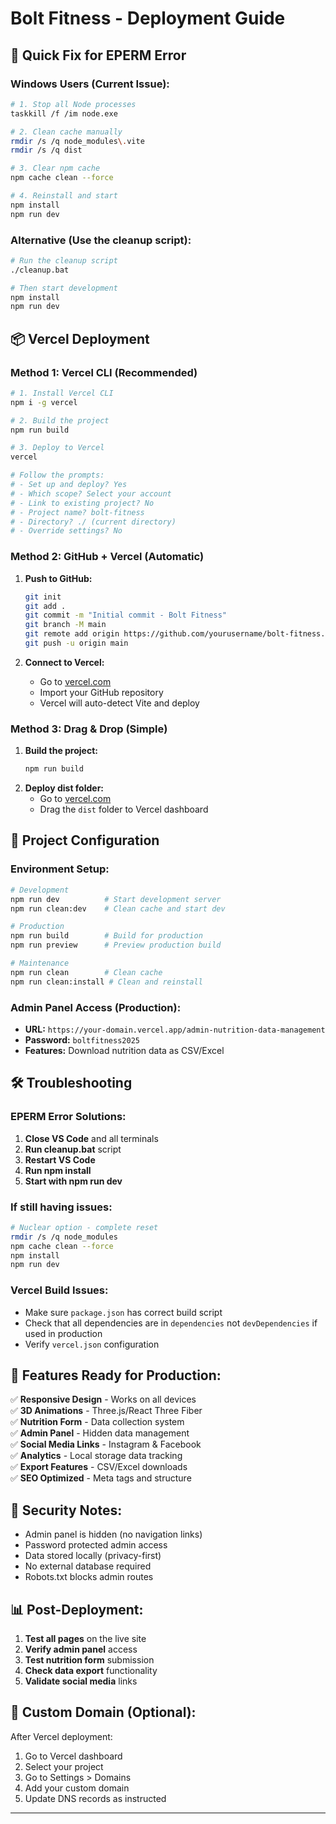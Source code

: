 # Bolt Fitness - Deployment Guide

## 🚀 Quick Fix for EPERM Error

### Windows Users (Current Issue):
```bash
# 1. Stop all Node processes
taskkill /f /im node.exe

# 2. Clean cache manually
rmdir /s /q node_modules\.vite
rmdir /s /q dist

# 3. Clear npm cache
npm cache clean --force

# 4. Reinstall and start
npm install
npm run dev
```

### Alternative (Use the cleanup script):
```bash
# Run the cleanup script
./cleanup.bat

# Then start development
npm install
npm run dev
```

## 📦 Vercel Deployment

### Method 1: Vercel CLI (Recommended)
```bash
# 1. Install Vercel CLI
npm i -g vercel

# 2. Build the project
npm run build

# 3. Deploy to Vercel
vercel

# Follow the prompts:
# - Set up and deploy? Yes
# - Which scope? Select your account
# - Link to existing project? No
# - Project name? bolt-fitness
# - Directory? ./ (current directory)
# - Override settings? No
```

### Method 2: GitHub + Vercel (Automatic)
1. **Push to GitHub:**
   ```bash
   git init
   git add .
   git commit -m "Initial commit - Bolt Fitness"
   git branch -M main
   git remote add origin https://github.com/yourusername/bolt-fitness.git
   git push -u origin main
   ```

2. **Connect to Vercel:**
   - Go to [vercel.com](https://vercel.com)
   - Import your GitHub repository
   - Vercel will auto-detect Vite and deploy

### Method 3: Drag & Drop (Simple)
1. **Build the project:**
   ```bash
   npm run build
   ```
2. **Deploy dist folder:**
   - Go to [vercel.com](https://vercel.com)
   - Drag the `dist` folder to Vercel dashboard

## 🔧 Project Configuration

### Environment Setup:
```bash
# Development
npm run dev          # Start development server
npm run clean:dev    # Clean cache and start dev

# Production
npm run build        # Build for production
npm run preview      # Preview production build

# Maintenance
npm run clean        # Clean cache
npm run clean:install # Clean and reinstall
```

### Admin Panel Access (Production):
- **URL:** `https://your-domain.vercel.app/admin-nutrition-data-management`
- **Password:** `boltfitness2025`
- **Features:** Download nutrition data as CSV/Excel

## 🛠️ Troubleshooting

### EPERM Error Solutions:
1. **Close VS Code** and all terminals
2. **Run cleanup.bat** script
3. **Restart VS Code**
4. **Run npm install**
5. **Start with npm run dev**

### If still having issues:
```bash
# Nuclear option - complete reset
rmdir /s /q node_modules
npm cache clean --force
npm install
npm run dev
```

### Vercel Build Issues:
- Make sure `package.json` has correct build script
- Check that all dependencies are in `dependencies` not `devDependencies` if used in production
- Verify `vercel.json` configuration

## 📱 Features Ready for Production:

✅ **Responsive Design** - Works on all devices  
✅ **3D Animations** - Three.js/React Three Fiber  
✅ **Nutrition Form** - Data collection system  
✅ **Admin Panel** - Hidden data management  
✅ **Social Media Links** - Instagram & Facebook  
✅ **Analytics** - Local storage data tracking  
✅ **Export Features** - CSV/Excel downloads  
✅ **SEO Optimized** - Meta tags and structure  

## 🔐 Security Notes:

- Admin panel is hidden (no navigation links)
- Password protected admin access
- Data stored locally (privacy-first)
- No external database required
- Robots.txt blocks admin routes

## 📊 Post-Deployment:

1. **Test all pages** on the live site
2. **Verify admin panel** access
3. **Test nutrition form** submission
4. **Check data export** functionality
5. **Validate social media** links

## 🎯 Custom Domain (Optional):

After Vercel deployment:
1. Go to Vercel dashboard
2. Select your project
3. Go to Settings > Domains
4. Add your custom domain
5. Update DNS records as instructed

---


